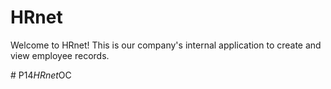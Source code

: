# HRnet
Welcome to HRnet! This is our company's internal application to create and view employee records.

#   P 1 4 _ H R n e t _ O C  
 
